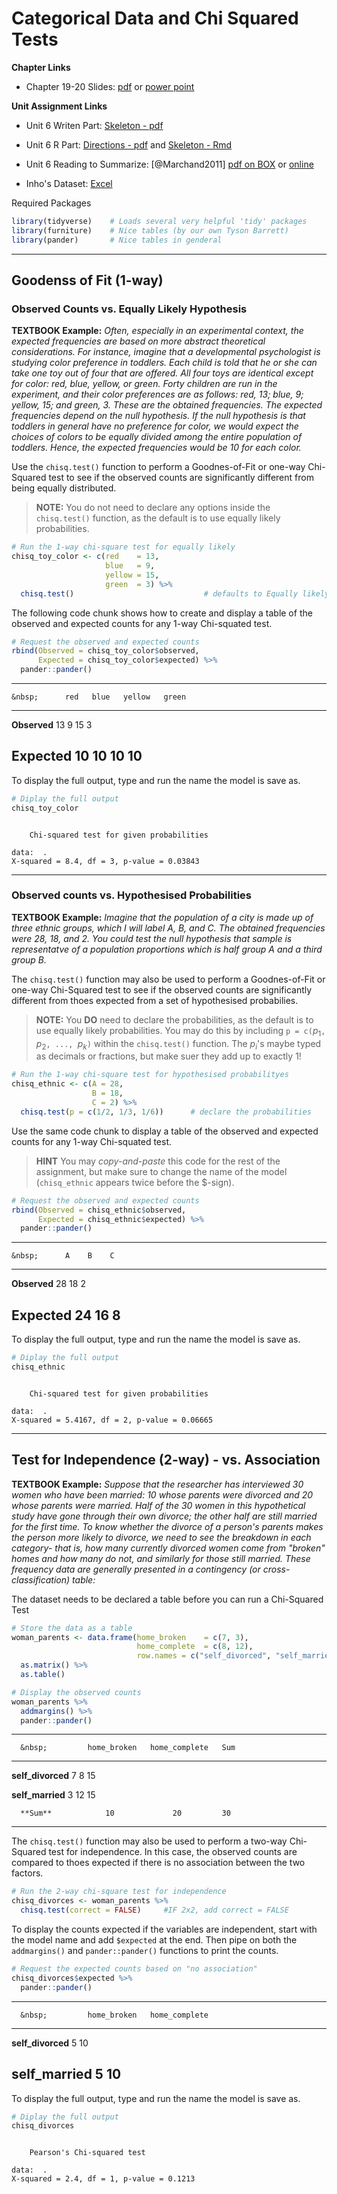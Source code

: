 # Categorical Data and Chi Squared Tests

**Chapter Links**


* Chapter 19-20 Slides: [pdf](http://tysonbarrett.com/EDUC-6600/Slides/u06_Ch19-20_categorical.pdf) or [power point](http://tysonbarrett.com/EDUC-6600/Slides/u06_Ch19-20_categorical.pptx)



**Unit Assignment Links**

* Unit 6 Writen Part: [Skeleton - pdf](https://usu.box.com/s/rk3cojw85xecankrgeo5fx6pvyc7k5tw)

* Unit 6 R Part: [Directions - pdf](https://usu.box.com/s/p2c9052g86ijhgowap2t45nm0ndq1po6) and [Skeleton - Rmd](https://usu.box.com/s/h4kyfov5hjsif7bmqousumfyew6t5sfl)

* Unit 6 Reading to Summarize: [@Marchand2011] [pdf on BOX](https://usu.box.com/s/ab2nobh4u2412eqhdb3llpb17gz5lhk2) or [online ](https://www.ncbi.nlm.nih.gov/pmc/articles/PMC3762448/) 

* Inho's Dataset: [Excel](https://usu.box.com/s/9jazgd17mn5bnib4jrdg6zb5jtlze3wi)







Required Packages 


```r
library(tidyverse)    # Loads several very helpful 'tidy' packages
library(furniture)    # Nice tables (by our own Tyson Barrett)
library(pander)       # Nice tables in genderal
```



-----------------------------------------------------


## Goodenss of Fit (1-way) 

### Observed Counts vs. Equally Likely Hypothesis

**TEXTBOOK Example:** *Often, especially in an experimental context, the expected frequencies are based on more abstract theoretical considerations. For instance, imagine that a developmental psychologist is studying color preference in toddlers. Each child is told that he or she can take one toy out of four that are offered. All four toys are identical except for color: red, blue, yellow, or green. Forty children are run in the experiment, and their color preferences are as follows: red, 13; blue, 9; yellow, 15; and green, 3. These are the obtained frequencies. The expected frequencies depend on the null hypothesis. If the null hypothesis is that toddlers in general have no preference for color, we would expect the choices of colors to be equally divided among the entire population of toddlers. Hence, the expected frequencies would be 10 for each color.*



Use the `chisq.test()` function to perform a Goodnes-of-Fit or one-way Chi-Squared test to see if the observed counts are significantly different from being equally distributed. 

> **NOTE:** You do not need to declare any options inside the `chisq.test()` function, as the default is to use equally likely probabilities.


```r
# Run the 1-way chi-square test for equally likely
chisq_toy_color <- c(red    = 13, 
                     blue   = 9, 
                     yellow = 15, 
                     green  = 3) %>% 
  chisq.test()                             # defaults to Equally likely
```



The following code chunk shows how to create and display a table of the observed and expected counts for any 1-way Chi-squated test.


```r
# Request the observed and expected counts
rbind(Observed = chisq_toy_color$observed,
      Expected = chisq_toy_color$expected) %>% 
  pander::pander()
```


--------------------------------------------
    &nbsp;      red   blue   yellow   green 
-------------- ----- ------ -------- -------
 **Observed**   13     9       15       3   

 **Expected**   10     10      10      10   
--------------------------------------------



To display the full output, type and run the name the model is save as.


```r
# Diplay the full output
chisq_toy_color
```

```

	Chi-squared test for given probabilities

data:  .
X-squared = 8.4, df = 3, p-value = 0.03843
```



-----------------------------------------------------



### Observed counts vs. Hypothesised Probabilities

**TEXTBOOK Example:** *Imagine that the population of a city is made up of three ethnic groups, which I will label A, B, and C.  The obtained frequencies were 28, 18, and 2. You could test the null hypothesis that sample is representatve of a population proportions which is half group A and a third group B.*



The `chisq.test()` function may also be used to perform a Goodnes-of-Fit or one-way Chi-Squared test to see if the observed counts are significantly different from thoes expected from a set of hypothesised probabilies. 

> **NOTE:** You **DO** need to declare the probabilities, as the default is to use equally likely probabilities.  You may do this by including `p = c(`$p_1$`, `$p_2$`, ..., `$p_k$`)` within the `chisq.test()` function.  The $p_i$'s maybe typed as decimals or fractions, but make suer they add up to exactly $1$!


```r
# Run the 1-way chi-square test for hypothesised probabilityes
chisq_ethnic <- c(A = 28,
                  B = 18,
                  C = 2) %>% 
  chisq.test(p = c(1/2, 1/3, 1/6))      # declare the probabilities
```



Use the same code chunk to display a table of the observed and expected counts for any 1-way Chi-squated test.

> **HINT** You may *copy-and-paste* this code for the rest of the assignment, but make sure to change the name of the model (`chisq_ethnic` appears twice before the \$-sign).


```r
# Request the observed and expected counts
rbind(Observed = chisq_ethnic$observed,
      Expected = chisq_ethnic$expected) %>% 
  pander::pander()
```


----------------------------
    &nbsp;      A    B    C 
-------------- ---- ---- ---
 **Observed**   28   18   2 

 **Expected**   24   16   8 
----------------------------


To display the full output, type and run the name the model is save as.


```r
# Diplay the full output
chisq_ethnic
```

```

	Chi-squared test for given probabilities

data:  .
X-squared = 5.4167, df = 2, p-value = 0.06665
```


-----------------------------------------------------

## Test for Independence (2-way) - vs. Association

**TEXTBOOK Example:** *Suppose that the researcher has interviewed 30 women who have been married: 10 whose parents were divorced and 20 whose parents were married. Half of the 30 women in this hypothetical study have gone through their own divorce; the other half are still married for the first time. To know whether the divorce of a person's parents makes the person more likely to divorce, we need to see the breakdown in each category- that is, how many currently divorced women come from "broken" homes and how many do not, and similarly for those still married. These frequency data are generally presented in a contingency (or cross-classification) table:*


The dataset needs to be declared a table before you can run a Chi-Squared Test


```r
# Store the data as a table
woman_parents <- data.frame(home_broken    = c(7, 3),
                            home_complete  = c(8, 12),
                            row.names = c("self_divorced", "self_married")) %>% 
  as.matrix() %>% 
  as.table() 
```




```r
# Display the observed counts
woman_parents %>% 
  addmargins() %>% 
  pander::pander()
```


-------------------------------------------------------
      &nbsp;         home_broken   home_complete   Sum 
------------------- ------------- --------------- -----
 **self_divorced**        7              8         15  

 **self_married**         3             12         15  

      **Sum**            10             20         30  
-------------------------------------------------------



The `chisq.test()` function may also be used to perform a two-way Chi-Squared test for independence.  In this case, the observed counts are compared to thoes expected if there is no association between the two factors.  


```r
# Run the 2-way chi-square test for independence
chisq_divorces <- woman_parents %>% 
  chisq.test(correct = FALSE)     #IF 2x2, add correct = FALSE
```



To display the counts expected if the variables are independent, start with the model name  and add `$expected` at the end.  Then pipe on both the `addmargins()` and `pander::pander()` functions to print the counts. 


```r
# Request the expected counts based on "no association"
chisq_divorces$expected %>% 
  pander::pander()
```


-------------------------------------------------
      &nbsp;         home_broken   home_complete 
------------------- ------------- ---------------
 **self_divorced**        5             10       

 **self_married**         5             10       
-------------------------------------------------



To display the full output, type and run the name the model is save as.


```r
# Diplay the full output
chisq_divorces
```

```

	Pearson's Chi-squared test

data:  .
X-squared = 2.4, df = 1, p-value = 0.1213
```

